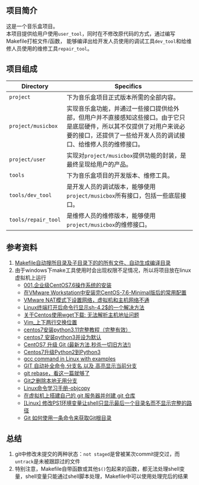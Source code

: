 ## 项目简介

这是一个音乐盒项目。  
本项目提供给用户使用`user_tool`，同时在不修改原代码的方式，通过编写Makefile打桩文件/函数，
能够编译出给开发人员使用的调试工具`dev_tool`和给维修人员使用的维修工具`repair_tool`。

## 项目组成

| Directory | Specifics |
| --------- | --------- |
| `project` | 下为音乐盒项目正式版本所需的全部内容。|
| `project/musicbox` | 实现音乐盒功能，并通过一些接口提供给外部，但用户并不直接感知这些接口。由于它只是底层硬件，所以其不仅提供了对用户来说必要的接口，还提供了一些给开发人员的调试接口、给维修人员的维修接口。|
| `project/user` | 实现对`project/musicbox`提供功能的封装，是最终呈现给用户的产品。|
| `tools` | 下为音乐盒项目的开发版本、维修工具。|
| `tools/dev_tool` | 是开发人员的调试版本，能够使用`project/musicbox`所有接口，包括一些底层接口。|
| `tools/repair_tool` | 是维修人员的维修版本，能够使用`project/musicbox`的维修接口。|

## 参考资料
1. [Makefile自动搜所目录及子目录下的的所有文件、自动生成编译目录](https://blog.csdn.net/songshuai0223/article/details/124676839)
2. 由于windows下make工具使用时会出现权限不足情况，所以将项目放在linux虚拟机上运行
   + [001.企业级CentOS7.6操作系统的安装](https://cloud.tencent.com/developer/article/1604773)
   + [在VMware Workstation中安装完CentOS-7.6-Minimal版后的常用配置](https://cloud.tencent.com/developer/article/1423893)
   + [VMware NAT模式下设置网络，虚拟机和主机网络不通](https://blog.csdn.net/YiRan_Zhao/article/details/110121526)
   + [Linux终端打开后命令行显示sh-4.2$的一个解决方法](https://blog.csdn.net/CC5683CC/article/details/106926721)
   + [关于Centos使用wget下载: 无法解析主机地址问题](https://blog.csdn.net/qq_42938040/article/details/109694358)
   + [Vim_上下两行交换位置](https://blog.csdn.net/mikyz/article/details/69398093)
   + [centos7安装python3.11完整教程（完整有效）](https://zhuanlan.zhihu.com/p/590965831)
   + [centos7 安装python3并设为默认](https://blog.csdn.net/misaka_s/article/details/89509859)
   + [CentOS7 升级 Git (最新方法,秒杀一切旧方法!)](https://blog.csdn.net/hxj0323/article/details/119751427)
   + [Centos7升级Python2到Python3](https://cloud.tencent.com/developer/article/1884182)
   + [gcc command in Linux with examples](https://www.geeksforgeeks.org/gcc-command-in-linux-with-examples/)
   + [GIT 自动补全命令,分支名 以及 高亮显示当前分支](https://www.jianshu.com/p/4f8dc58df31f)
   + [git rebase，看这一篇就够了](https://juejin.cn/post/6969101234338791432)
   + [Git之删除本地无用分支](https://blog.csdn.net/qq_35448165/article/details/107335358)
   + [Linux命令学习手册-objcopy](https://zhuanlan.zhihu.com/p/115834422)
   + [在虚拟机上搭建自己的 git 服务器并创建 git 仓库](https://blog.csdn.net/TomorrowAndTuture/article/details/108611882)
   + [[Linux] 修改PS1环境变量让shell只显示最后一个目录名而不显示完整的路径](https://blog.csdn.net/weixin_42482896/article/details/107564740)
   + [Git 如何使用一条命令来获取Git根目录](https://geek-docs.com/git/git-questions/267_git_is_there_a_way_to_get_the_git_root_directory_in_one_command.html)

## 总结
1. git中修改未提交的两种状态：`not staged`是曾被某次commit提交过，而`untrack`是未被跟踪过的文件
2. 特别注意，Makefile自带函数或其他`$()`包起来的函数，都无法处理shell变量，shell变量只能通过shell脚本处理，Makefile中可以使用处理完后的结果